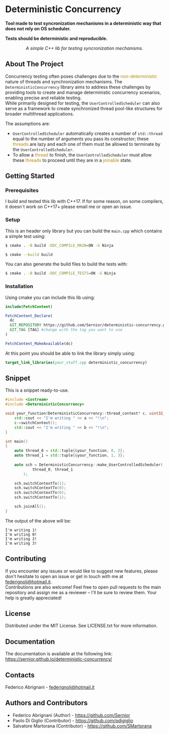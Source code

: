 # Deterministic Concurrency

**Tool made to test syncronization mechanisms in a deterministic way that does not rely on OS scheduler.**

**Tests should be deterministic and reproducible.**

<a name="readme-top"></a>

<div align="center">
  <p align="center">
    <em>A simple C++ lib for testing syncronization mechanisms.</em>
  </p>
</div>


<!-- <details>
  <summary>Table of Contents</summary>
  <ol>
    <li>
      <a href="#about-the-project">About The Project</a>
    </li>
    <li>
      <a href="#getting-started">Getting Started</a>
      <ul>
        <li><a href="#prerequisites">Prerequisites</a></li>
        <li><a href="#installation">Installation</a></li>
      </ul>
    </li>
    <li><a href="#usage">Usage</a></li>
    <li><a href="#contributing">Contributing</a></li>
    <li><a href="#license">License</a></li>
    <li><a href="#contact">Contact</a></li>
    <li><a href="#acknowledgments">Authors</a></li>
  </ol>
</details> -->

## About The Project

Concurrency testing often poses challenges due to the <span style="color: darkgoldenrod;">non-deterministic</span> nature of threads and synchronization mechanisms. The `DeterministicConcurrency` library aims to address these challenges by providing tools to create and manage deterministic concurrency scenarios, enabling precise and reliable testing.<br />
While primarily designed for testing, the `UserControlledScheduler` can also serve as a framework to create synchronized thread pool-like structures for broader multithread applications.

The assumptions are:
  - `UserControlledScheduler` automatically creates a number of `std::thread` equal to the number of arguments you pass its constructor; these <span style="color: darkgoldenrod;">threads</span> are lazy and each one of them must be allowed to terminate by the `UserControlledScheduler`. 
  - To allow a <span style="color: darkgoldenrod;">thread</span> to finish, the `UserControlledScheduler` must allow these <span style="color: darkgoldenrod;">threads</span> to proceed until they are in a <span style="color: darkgoldenrod;">joinable</span> state.

## Getting Started
### Prerequisites

I build and tested this lib with C++17.
If for some reason, on some compilers, it doesn`t work on C++17+ please email me or open an issue.
### Setup
This is an header only library but you can build the `main.cpp` which contains a simple test using:

   ```sh
   $ cmake . -B build -DDC_COMPILE_MAIN=ON -G Ninja
   ```

   ```sh
   $ cmake --build build
   ```

You can also generate the build files to build the tests with:
   ```sh
   $ cmake . -B build -DDC_COMPILE_TESTS=ON -G Ninja
   ```

### Installation

Using cmake you can include this lib using:
```cmake
include(FetchContent)

FetchContent_Declare(
  dc
  GIT_REPOSITORY https://github.com/Sernior/deterministic-concurrency.git
  GIT_TAG [TAG] #change with the tag you want to use
)

FetchContent_MakeAvailable(dc)
```

At this point you should be able to link the library simply using:

``` cmake
target_link_libraries(your_stuff.cpp deterministic_concurrency)
```


## Snippet
This is a snippet ready-to-use.
```cpp
#include <iostream>
#include <DeterministicConcurrency>

void your_function(DeterministicConcurrency::thread_context* c, uint32_t a, uint32_t b) {
    std::cout << "I'm writing " << a << "!\n";
    c->switchContext();
    std::cout << "I'm writing " << b << "!\n";
}

int main()
{
    auto thread_0 = std::tuple{&your_function, 0, 2};
    auto thread_1 = std::tuple{&your_function, 1, 3};
    
    auto sch = DeterministicConcurrency::make_UserControlledScheduler(
            thread_0, thread_1
        );

    sch.switchContextTo(1);
    sch.switchContextTo(0);
    sch.switchContextTo(0);
    sch.switchContextTo(1);

    sch.joinAll();
}
```

The output of the above will be:

```
I'm writing 1!
I'm writing 0!
I'm writing 2!
I'm writing 3!
```

## Contributing

If you encounter any issues or would like to suggest new features, please don't hesitate to open an issue or get in touch with me at federignoli@hotmail.it.<br />Contributions are also welcome! Feel free to open pull requests to the main repository and assign me as a reviewer – I'll be sure to review them. Your help is greatly appreciated!

## License

Distributed under the MIT License. See LICENSE.txt for more information.

## Documentation
The documentation is available at the following link: https://sernior.github.io/deterministic-concurrency/

## Contacts

Federico Abrignani - federignoli@hotmail.it

## Authors and Contributors

* Federico Abrignani (Author) - https://github.com/Sernior
* Paolo Di Giglio (Contributor) - https://github.com/pdigiglio
* Salvatore Martorana (Contributor) - https://github.com/SMartorana

